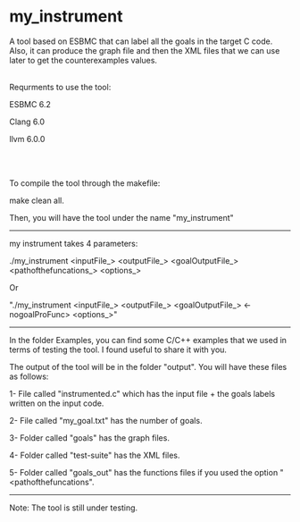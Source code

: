 # my_instrument
A tool based on ESBMC that can label all the goals in the target C code. Also, it can produce the graph file and then the XML files that we can use later to get the counterexamples values.
  <br /><br />  

 Requrments to use the tool:
 
 ESBMC 6.2
  
 Clang 6.0
  
 llvm 6.0.0

<br /><br />

To compile the tool through the makefile:

 
make clean all.


Then, you will have the tool under the name "my_instrument"

----------------------------------------------------------

my instrument takes 4 parameters:


./my_instrument <inputFile_> <outputFile_> <goalOutputFile_> <pathofthefuncations_> <options_>


  Or


 "./my_instrument <inputFile_> <outputFile_> <goalOutputFile_> <-nogoalProFunc> <options_>"
 

----------------------------------------------------------


In the folder Examples, you can find some C/C++ examples that we used in terms of testing the tool. I found useful to share it with you.





The output of the tool will be in the folder "output". You will have these files as follows:


1- File called "instrumented.c" which has the input file + the goals labels written on the input code.

2- File called "my_goal.txt" has the number of goals.

3- Folder called "goals" has the graph files.

4- Folder called "test-suite" has the XML files.

5- Folder called "goals_out" has the functions files if you used the option "<pathofthefuncations".



----------------------------------------------------------



Note:
The tool is still under testing.
